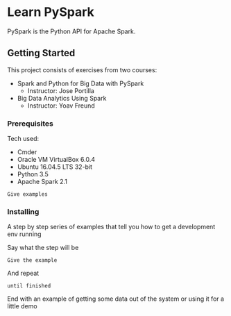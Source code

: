 # Learn PySpark

PySpark is the Python API for Apache Spark.

## Getting Started
This project consists of exercises from two courses:
 
- Spark and Python for Big Data with PySpark 
  - Instructor: Jose Portilla 
- Big Data Analytics Using Spark 
  - Instructor: Yoav Freund 

### Prerequisites

Tech used:
- Cmder
- Oracle VM VirtualBox 6.0.4 
- Ubuntu 16.04.5 LTS 32-bit
- Python 3.5
- Apache Spark 2.1

```
Give examples
```

### Installing

A step by step series of examples that tell you how to get a development env running

Say what the step will be

```
Give the example
```

And repeat

```
until finished
```

End with an example of getting some data out of the system or using it for a little demo

